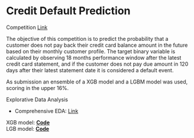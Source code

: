 # Credit Default Prediction

Competition [Link](https://www.kaggle.com/competitions/amex-default-prediction)

The objective of this competition is to predict the probability that a customer does not pay back their credit card balance amount in the future based on their monthly customer profile. The target binary variable is calculated by observing 18 months performance window after the latest credit card statement, and if the customer does not pay due amount in 120 days after their latest statement date it is considered a default event.

As submission an ensemble of a XGB model and a LGBM model was used, scoring in the upper 16%.

Explorative Data Analysis
* Comprehensive EDA: [Link](https://github.com/pyagoubi/Credit-Default-Prediction/blob/main/Amex_EDA.ipynb)

XGB model: **[Code](https://github.com/pyagoubi/Credit-Default-Prediction/blob/main/Amex_XGBoost.ipynb)**   
LGB model: **[Code](https://github.com/pyagoubi/Credit-Default-Prediction/blob/main/Amex_LGBM.ipynb)** 
